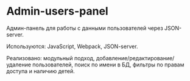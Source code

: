 # Admin-users-panel

Админ-панель для работы с данными пользователей через JSON-server.

Используются: JavaScript, Webpack, JSON-server.

Реализовано: модульный подход, добавление/редактирование/удаление пользователей, поиск по имени в БД, фильтры по правам доступа и наличию детей.
